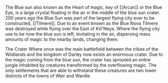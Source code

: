 The Blue sun also known as the Heart of magic, key of [[Arcan]] or the Blue Eye, is a large crystal floating in the air in the middle of the blue sun crater. 
200 years ago the Blue Sun was part of the largest flying city ever to be constructed, [[Tilmere]]. Due to an event known as the Blue Nova Tilmere was destroyed while flying over the East of Kili'Neya. Where the flying city use to be now the blue sun is left, levitating in the air, dispersing mass amounts of magic to the nearby lands, changing them. 

The Crater
Where once was the main battlefield between the tribes of the Wildlands and the kingdom of Darley now exists an enormous crater. Due to the magic coming from the blue sun, the crater has sprouted an entire jungle inhabited by creatures transformed by the overflowing magic. The only settlements that are able to withstand these creatures are two lower districts of the towns of Weir and Wardle.